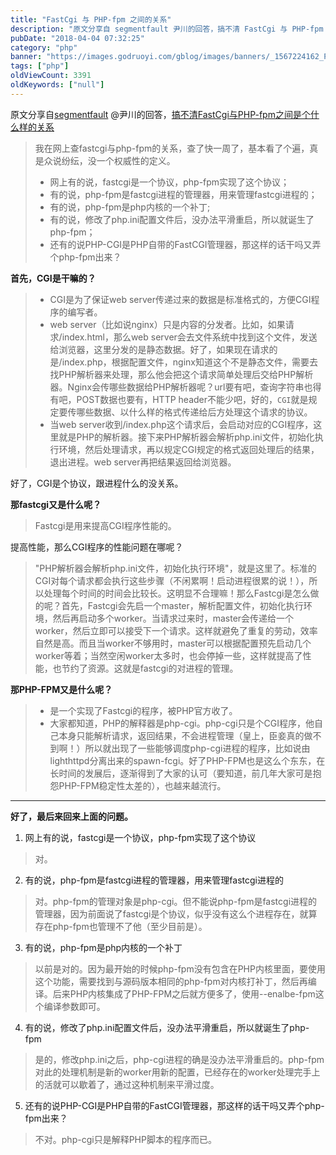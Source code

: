 ```yaml
---
title: "FastCgi 与 PHP-fpm 之间的关系"
description: "原文分享自 segmentfault 尹川的回答，搞不清 FastCgi 与 PHP-fpm 之间是个什么样的关系"
pubDate: "2018-04-04 07:32:25"
category: "php"
banner: "https://images.godruoyi.com/gblog/images/banners/_1567224162_PFOHIykVkd.avif"
tags: ["php"]
oldViewCount: 3391
oldKeywords: ["null"]
---
```


原文分享自[segmentfault](segmentfault.com) @尹川的回答，[搞不清FastCgi与PHP-fpm之间是个什么样的关系](https://segmentfault.com/q/1010000000256516)

> 我在网上查fastcgi与php-fpm的关系，查了快一周了，基本看了个遍，真是众说纷纭，没一个权威性的定义。
> 
>-  网上有的说，fastcgi是一个协议，php-fpm实现了这个协议； 
>- 有的说，php-fpm是fastcgi进程的管理器，用来管理fastcgi进程的； 
>-  有的说，php-fpm是php内核的一个补丁; 
>-  有的说，修改了php.ini配置文件后，没办法平滑重启，所以就诞生了php-fpm； 
>-  还有的说PHP-CGI是PHP自带的FastCGI管理器，那这样的话干吗又弄个php-fpm出来？

**首先，CGI是干嘛的？**

> - CGI是为了保证web server传递过来的数据是标准格式的，方便CGI程序的编写者。
> - web server（比如说nginx）只是内容的分发者。比如，如果请求/index.html，那么web server会去文件系统中找到这个文件，发送给浏览器，这里分发的是静态数据。好了，如果现在请求的是/index.php，根据配置文件，nginx知道这个不是静态文件，需要去找PHP解析器来处理，那么他会把这个请求简单处理后交给PHP解析器。Nginx会传哪些数据给PHP解析器呢？url要有吧，查询字符串也得有吧，POST数据也要有，HTTP header不能少吧，好的，`CGI`就是规定要传哪些数据、以什么样的格式传递给后方处理这个请求的协议。
> - 当web server收到/index.php这个请求后，会启动对应的CGI程序，这里就是PHP的解析器。接下来PHP解析器会解析php.ini文件，初始化执行环境，然后处理请求，再以规定CGI规定的格式返回处理后的结果，退出进程。web server再把结果返回给浏览器。

好了，CGI是个协议，跟进程什么的没关系。

**那fastcgi又是什么呢？**

> Fastcgi是用来提高CGI程序性能的。

提高性能，那么CGI程序的性能问题在哪呢？

> "PHP解析器会解析php.ini文件，初始化执行环境"，就是这里了。标准的CGI对每个请求都会执行这些步骤（不闲累啊！启动进程很累的说！），所以处理每个时间的时间会比较长。这明显不合理嘛！那么Fastcgi是怎么做的呢？首先，Fastcgi会先启一个master，解析配置文件，初始化执行环境，然后再启动多个worker。当请求过来时，master会传递给一个worker，然后立即可以接受下一个请求。这样就避免了重复的劳动，效率自然是高。而且当worker不够用时，master可以根据配置预先启动几个worker等着；当然空闲worker太多时，也会停掉一些，这样就提高了性能，也节约了资源。这就是fastcgi的对进程的管理。

**那PHP-FPM又是什么呢？**

> - 是一个实现了Fastcgi的程序，被PHP官方收了。
> - 大家都知道，PHP的解释器是php-cgi。php-cgi只是个CGI程序，他自己本身只能解析请求，返回结果，不会进程管理（皇上，臣妾真的做不到啊！）所以就出现了一些能够调度php-cgi进程的程序，比如说由lighthttpd分离出来的spawn-fcgi。好了PHP-FPM也是这么个东东，在长时间的发展后，逐渐得到了大家的认可（要知道，前几年大家可是抱怨PHP-FPM稳定性太差的），也越来越流行。

----------

**好了，最后来回来上面的问题。**

 1. 网上有的说，fastcgi是一个协议，php-fpm实现了这个协议
> 对。

 2. 有的说，php-fpm是fastcgi进程的管理器，用来管理fastcgi进程的
> 对。php-fpm的管理对象是php-cgi。但不能说php-fpm是fastcgi进程的管理器，因为前面说了fastcgi是个协议，似乎没有这么个进程存在，就算存在php-fpm也管理不了他（至少目前是）。

 3. 有的说，php-fpm是php内核的一个补丁
> 以前是对的。因为最开始的时候php-fpm没有包含在PHP内核里面，要使用这个功能，需要找到与源码版本相同的php-fpm对内核打补丁，然后再编译。后来PHP内核集成了PHP-FPM之后就方便多了，使用--enalbe-fpm这个编译参数即可。

 4. 有的说，修改了php.ini配置文件后，没办法平滑重启，所以就诞生了php-fpm
 >是的，修改php.ini之后，php-cgi进程的确是没办法平滑重启的。php-fpm对此的处理机制是新的worker用新的配置，已经存在的worker处理完手上的活就可以歇着了，通过这种机制来平滑过度。

 5. 还有的说PHP-CGI是PHP自带的FastCGI管理器，那这样的话干吗又弄个php-fpm出来？
 > 不对。php-cgi只是解释PHP脚本的程序而已。
